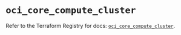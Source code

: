 # `oci_core_compute_cluster`

Refer to the Terraform Registry for docs: [`oci_core_compute_cluster`](https://registry.terraform.io/providers/oracle/oci/6.18.0/docs/resources/core_compute_cluster).
